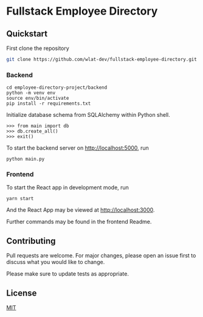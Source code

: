 # Fullstack Employee Directory

## Quickstart

First clone the repository

```bash
git clone https://github.com/wlat-dev/fullstack-employee-directory.git
```

### Backend
```
cd employee-directory-project/backend
python -m venv env
source env/bin/activate
pip install -r requirements.txt
```

Initialize database schema from SQLAlchemy within Python shell.
```
>>> from main import db
>>> db.create_all()
>>> exit()
```

To start the backend server on [http://localhost:5000](http://localhost:5000), run
```
python main.py
```
### Frontend

To start the React app in development mode, run
```
yarn start
```
And the React App may be viewed at [http://localhost:3000](http://localhost:3000).

Further commands may be found in the frontend Readme.

## Contributing
Pull requests are welcome. For major changes, please open an issue first to discuss what you would like to change.

Please make sure to update tests as appropriate.

## License
[MIT](https://choosealicense.com/licenses/mit/)